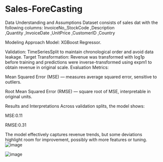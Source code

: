 # Sales-ForeCasting


Data Understanding and Assumptions
Dataset consists of sales dat with the following columns:
  InvoiceNo,,StockCode
  ,Description	
  ,Quantity
  ,InvoiceDate
  ,UnitPrice
  ,CustomerID
  ,Country

Modeling Approach
Model: XGBoost Regressor.

Validation: TimeSeriesSplit to maintain chronological order and avoid data leakage.
Target Transformation: Revenue was transformed with log1p before training and predictions were inverse-transformed using expm1 to obtain revenue in original scale.
Evaluation Metrics:

Mean Squared Error (MSE) — measures average squared error, sensitive to outliers.

Root Mean Squared Error (RMSE) — square root of MSE, interpretable in original units.

Results and Interpretations
Across validation splits, the model shows:

MSE:0.11

RMSE:0.31

The model effectively captures revenue trends, but some deviations highlight room for improvement, possibly with more features or tuning.
![image](https://github.com/user-attachments/assets/202ca1cf-f9bf-4a51-b4c9-191155e5c4fd)


![image](https://github.com/user-attachments/assets/1f805ffc-8437-453d-a0f1-6cacc187033f)

